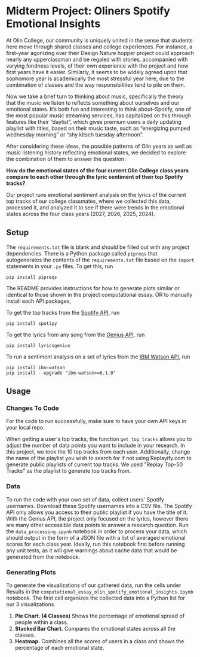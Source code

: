 # Midterm Project: Oliners Spotify Emotional Insights

At Olin College, our community is uniquely united in the sense that students here move through shared classes and college experiences. For instance, a first-year agonizing over their Design Nature hopper project could approach nearly any upperclassman and be regaled with stories, accompanied with varying fondness levels, of their own experience with the project and how first years have it easier. Similarly, it seems to be widely agreed upon that sophomore year is academically the most stressful year here, due to the combination of classes and the way responsibilities tend to pile on them.

Now we take a brief turn to thinking about music, specifically the theory that the music we listen to reflects something about ourselves and our emotional states. It’s both fun and interesting to think about–Spotify, one of the most popular music streaming services, has capitalized on this through features like their “daylist”, which gives premium users a daily updating playlist with titles, based on their music taste, such as “energizing pumped wednesday morning” or “shy kitsch tuesday afternoon”.

After considering these ideas, the possible patterns of Olin years as well as music listening history reflecting emotional states, we decided to explore the combination of them to answer the question:

**How do the emotional states of the four current Olin College class years compare to each other through the lyric sentiment of their top Spotify tracks?**

Our project runs emotional sentiment analysis on the lyrics of the current top tracks of our college classmates, where we collected this data, processed it, and analyzed it to see if there were trends in the emotional states across the four class years (2027, 2026, 2025, 2024).

## Setup

The `requirements.txt` file is blank and should be filled out with any project
dependencies. There is a Python package called `pipreqs` that autogenerates the
contents of the `requirements.txt` file based on the `import` statements in your
`.py` files. To get this, run

```
pip install pipreqs
```

The README provides instructions for how to generate plots similar or identical to those shown in the project computational essay.
OR to manually install each API packages,

To get the top tracks from the [Spotify API](https://developer.spotify.com/), run

```
pip install spotipy
```

To get the lyrics from any song from the [Genius API](https://lyricsgenius.readthedocs.io/), run

```
pip install lyricsgenius
```

To run a sentiment analysis on a set of lyrics from the [IBM Watson API](https://cloud.ibm.com/docs/natural-language-understanding), run

```
pip install ibm-watson
pip install --upgrade "ibm-watson>=6.1.0"
```


## Usage

### Changes To Code
For the code to run successfully, make sure to have your own API keys in your local repo.

When getting a user's top tracks, the function `get_top_tracks` allows you to adjust the number of data points you want to include in your research. In this project, we took the 10 top tracks from each user. Additionally, change the name of the playlist you wish to search for if not using Replayify.com to generate public playlists of current top tracks. We used "Replay Top-50 Tracks" as the playlist to generate top tracks from.

### Data
To run the code with your own set of data, collect users' Spotify usernames. Download these Spotify usernames into a CSV file. The Spotify API only allows you access to their public playlist if you have the title of it. With the Genius API, the project only focused on the lyrics, however there are many other accessible data points to answer a research question. Run the `data_processing.ipynb` notebook in order to process your data, which should output in the form of a JSON file with a list of averaged emotional scores for each class year. Ideally, run this notebook first before running any unit tests, as it will give warnings about cache data that would be generated from the notebook.

### Generating Plots
To generate the visualizations of our gathered data, run the cells under Results in the `computational_essay_olin_spotify_emotional_insights.ipynb` notebook. The first cell organizes the collected data into a Python list for our 3 visualizations.

1. **Pie Chart. (4 Classes)**  Shows the percentage of emotional spread of people within a class.
2. **Stacked Bar Chart.** Compares the emotional states across all the classes.
3. **Heatmap.** Combines all the scores of users in a class and shows the percentage of each emotional state.
